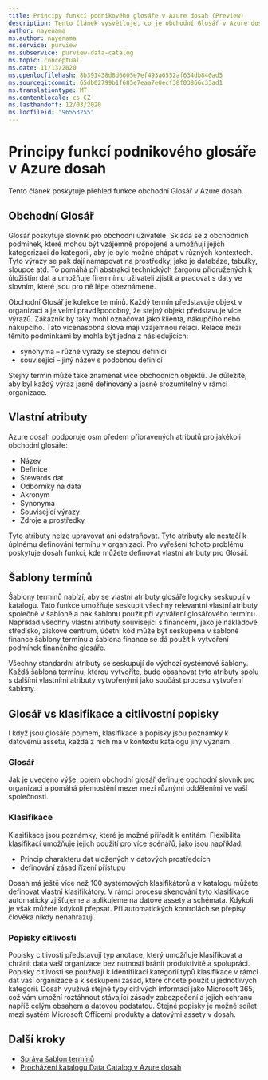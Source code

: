 ```yaml
---
title: Principy funkcí podnikového glosáře v Azure dosah (Preview)
description: Tento článek vysvětluje, co je obchodní Glosář v Azure dosah.
author: nayenama
ms.author: nayenama
ms.service: purview
ms.subservice: purview-data-catalog
ms.topic: conceptual
ms.date: 11/13/2020
ms.openlocfilehash: 8b391438d8d6605e7ef493a6552af634db840ad5
ms.sourcegitcommit: 65db02799b1f685e7eaa7e0ecf38f03866c33ad1
ms.translationtype: MT
ms.contentlocale: cs-CZ
ms.lasthandoff: 12/03/2020
ms.locfileid: "96553255"
---
```

# <a name="understand-business-glossary-features-in-azure-purview"></a>Principy funkcí podnikového glosáře v Azure dosah

Tento článek poskytuje přehled funkce obchodní Glosář v Azure dosah. 

## <a name="business-glossary"></a>Obchodní Glosář

Glosář poskytuje slovník pro obchodní uživatele.  Skládá se z obchodních podmínek, které mohou být vzájemně propojené a umožňují jejich kategorizaci do kategorií, aby je bylo možné chápat v různých kontextech. Tyto výrazy se pak dají namapovat na prostředky, jako je databáze, tabulky, sloupce atd. To pomáhá při abstrakci technických žargonu přidružených k úložištím dat a umožňuje firemnímu uživateli zjistit a pracovat s daty ve slovním, které jsou pro ně lépe obeznámené.


Obchodní Glosář je kolekce termínů. Každý termín představuje objekt v organizaci a je velmi pravděpodobný, že stejný objekt představuje více výrazů. Zákazník by taky mohl označovat jako klienta, nákupčího nebo nákupčího. Tato vícenásobná slova mají vzájemnou relaci. Relace mezi těmito podmínkami by mohla být jedna z následujících:

- synonyma – různé výrazy se stejnou definicí
- související – jiný název s podobnou definicí

Stejný termín může také znamenat více obchodních objektů. Je důležité, aby byl každý výraz jasně definovaný a jasně srozumitelný v rámci organizace.

## <a name="custom-attributes"></a>Vlastní atributy

Azure dosah podporuje osm předem připravených atributů pro jakékoli obchodní glosáře:
- Název
- Definice
- Stewards dat
- Odborníky na data
- Akronym
- Synonyma
- Související výrazy
- Zdroje a prostředky

Tyto atributy nelze upravovat ani odstraňovat. Tyto atributy ale nestačí k úplnému definování termínu v organizaci. Pro vyřešení tohoto problému poskytuje dosah funkci, kde můžete definovat vlastní atributy pro Glosář.

## <a name="term-templates"></a>Šablony termínů

Šablony termínů nabízí, aby se vlastní atributy glosáře logicky seskupují v katalogu. Tato funkce umožňuje seskupit všechny relevantní vlastní atributy společně v šabloně a pak šablonu použít při vytváření glosářového termínu. Například všechny vlastní atributy související s financemi, jako je nákladové středisko, ziskové centrum, účetní kód může být seskupena v šabloně finance šablony termínu a šablona finance se dá použít k vytvoření podmínek finančního glosáře.

Všechny standardní atributy se seskupují do výchozí systémové šablony. Každá šablona termínu, kterou vytvoříte, bude obsahovat tyto atributy spolu s dalšími vlastními atributy vytvořenými jako součást procesu vytvoření šablony.

## <a name="glossary-vs-classification-vs-sensitivity-labels"></a>Glosář vs klasifikace a citlivostní popisky

I když jsou glosáře pojmem, klasifikace a popisky jsou poznámky k datovému assetu, každá z nich má v kontextu katalogu jiný význam. 

### <a name="glossary"></a>Glosář

Jak je uvedeno výše, pojem obchodní glosář definuje obchodní slovník pro organizaci a pomáhá přemostění mezer mezi různými odděleními ve vaší společnosti.

### <a name="classifications"></a>Klasifikace

Klasifikace jsou poznámky, které je možné přiřadit k entitám. Flexibilita klasifikací umožňuje jejich použití pro více scénářů, jako jsou například:

- Princip charakteru dat uložených v datových prostředcích
- definování zásad řízení přístupu

Dosah má ještě více než 100 systémových klasifikátorů a v katalogu můžete definovat vlastní klasifikátory. V rámci procesu skenování tyto klasifikace automaticky zjišťujeme a aplikujeme na datové assety a schémata. Kdykoli je však můžete kdykoli přepsat. Při automatických kontrolách se přepisy člověka nikdy nenahrazují.

### <a name="sensitivity-labels"></a>Popisky citlivosti

Popisky citlivosti představují typ anotace, který umožňuje klasifikovat a chránit data vaší organizace bez nutnosti bránit produktivitě a spolupráci. Popisky citlivosti se používají k identifikaci kategorií typů klasifikace v rámci dat vaší organizace a k seskupení zásad, které chcete použít u jednotlivých kategorií. Dosah využívá stejné typy citlivých informací jako Microsoft 365, což vám umožní roztáhnout stávající zásady zabezpečení a jejich ochranu napříč celým obsahem a datovou podstatou. Stejné popisky je možné sdílet mezi systém Microsoft Officemi produkty a datovými assety v dosah.

## <a name="next-steps"></a>Další kroky

- [Správa šablon termínů](how-to-manage-term-templates.md)
- [Procházení katalogu Data Catalog v Azure dosah](how-to-browse-catalog.md)

